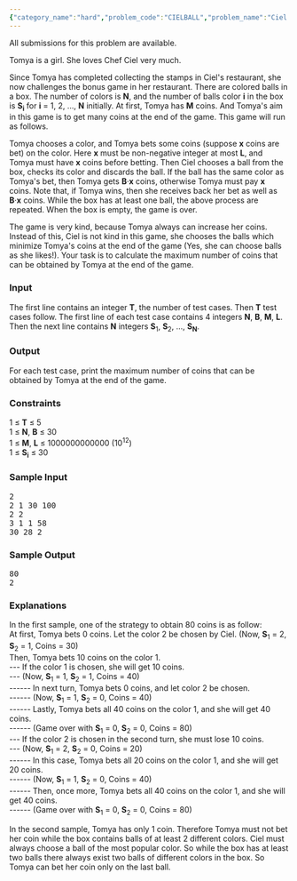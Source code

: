 ```yaml
---
{"category_name":"hard","problem_code":"CIELBALL","problem_name":"Ciel and Ball Guessing Game","languages_supported":{"0":"ADA","1":"ASM","2":"BASH","3":"BF","4":"C","5":"C99 strict","6":"CAML","7":"CLOJ","8":"CLPS","9":"CPP 4.3.2","10":"CPP 4.9.2","11":"CPP14","12":"CS2","13":"D","14":"ERL","15":"FORT","16":"FS","17":"GO","18":"HASK","19":"ICK","20":"ICON","21":"JAVA","22":"JS","23":"LISP clisp","24":"LISP sbcl","25":"LUA","26":"NEM","27":"NICE","28":"NODEJS","29":"PAS fpc","30":"PAS gpc","31":"PERL","32":"PERL6","33":"PHP","34":"PIKE","35":"PRLG","36":"PYTH","37":"PYTH 3.4","38":"RUBY","39":"SCALA","40":"SCM guile","41":"SCM qobi","42":"ST","43":"TCL","44":"TEXT","45":"WSPC"},"max_timelimit":5,"source_sizelimit":50000,"problem_author":"laycurse","problem_tester":null,"date_added":"4-07-2012","tags":{"0":"binary","1":"cook24","2":"dynamic","3":"hard","4":"laycurse"},"editorial_url":"http://discuss.codechef.com/problems/CIELBALL","time":{"view_start_date":1342982904,"submit_start_date":1342982904,"visible_start_date":1342982428,"end_date":1735669800},"layout":"problem"}
---
```

<span class="solution-visible-txt">All submissions for this problem are available.</span><p>
Tomya is a girl. She loves Chef Ciel very much.
</p>

<p>
Since Tomya has completed collecting the stamps in Ciel's restaurant, she now challenges the bonus game in her restaurant.
There are colored balls in a box.
The number of colors is <b>N</b>, and the number of balls color <b>i</b> in the box is <b>S<sub>i</sub></b> for <b>i</b> = 1, 2, ..., <b>N</b> initially.
At first, Tomya has <b>M</b> coins.
And Tomya's aim in this game is to get many coins at the end of the game.
This game will run as follows.
</p>
<p>
Tomya chooses a color, and Tomya bets some coins (suppose <b>x</b> coins are bet) on the color.
Here <b>x</b> must be non-negative integer at most <b>L</b>, and Tomya must have <b>x</b> coins before betting.
Then Ciel chooses a ball from the box, checks its color and discards the ball.
If the ball has the same color as Tomya's bet, then Tomya gets <b>B</b>·<b>x</b> coins, otherwise Tomya must pay <b>x</b> coins. Note that, if Tomya wins, then she receives back her bet as well as <b>B</b>·<b>x</b> coins.
While the box has at least one ball, the above process are repeated.
When the box is empty, the game is over.
</p>
<p>
The game is very kind, because Tomya always can increase her coins.
Instead of this, Ciel is not kind in this game, she chooses the balls which minimize Tomya's coins at the end of the game (Yes, she can choose balls as she likes!).
Your task is to calculate the maximum number of coins that can be obtained by Tomya at the end of the game.
</p>


<h3>Input</h3>
<p>
The first line contains an integer <strong>T</strong>, the number of test cases.
Then <strong>T</strong> test cases follow.
The first line of each test case contains 4 integers <b>N</b>, <b>B</b>, <b>M</b>, <b>L</b>.
Then the next line contains <b>N</b> integers <b>S</b><sub>1</sub>, <b>S</b><sub>2</sub>, ..., <b>S<sub>N</sub></b>.
</p>

<h3>Output</h3>
<p>
For each test case, print the maximum number of coins that can be obtained by Tomya at the end of the game.
</p>

<h3>Constraints</h3>
<p>
1 ≤ <b>T</b> ≤ 5<br />
1 ≤ <b>N</b>, <b>B</b> ≤ 30<br />
1 ≤ <b>M</b>, <b>L</b> ≤ 1000000000000 (10<sup>12</sup>)<br />
1 ≤ <b>S<sub>i</sub></b> ≤ 30<br />
</p>

<h3>Sample Input</h3>
<pre>2
2 1 30 100
2 2
3 1 1 58
30 28 2</pre>

<h3>Sample Output</h3>
<pre>80
2</pre>

<h3>Explanations</h3>

<p>
In the first sample, one of the strategy to obtain 80 coins is as follow:<br />
At first, Tomya bets 0 coins. Let the color 2 be chosen by Ciel. (Now, <b>S</b><sub>1</sub> = 2, <b>S</b><sub>2</sub> = 1, Coins = 30)<br />
Then, Tomya bets 10 coins on the color 1.<br />
--- If the color 1 is chosen, she will get 10 coins.<br />
--- (Now, <b>S</b><sub>1</sub> = 1, <b>S</b><sub>2</sub> = 1, Coins = 40)<br />
------ In next turn, Tomya bets 0 coins, and let color 2 be chosen.<br />
------ (Now, <b>S</b><sub>1</sub> = 1, <b>S</b><sub>2</sub> = 0, Coins = 40)<br />
------ Lastly, Tomya bets all 40 coins on the color 1, and she will get 40 coins.<br />
------ (Game over with <b>S</b><sub>1</sub> = 0, <b>S</b><sub>2</sub> = 0, Coins = 80)<br />
--- If the color 2 is chosen in the second turn, she must lose 10 coins.<br />
--- (Now, <b>S</b><sub>1</sub> = 2, <b>S</b><sub>2</sub> = 0, Coins = 20)<br />
------ In this case, Tomya bets all 20 coins on the color 1, and she will get 20 coins.<br />
------ (Now, <b>S</b><sub>1</sub> = 1, <b>S</b><sub>2</sub> = 0, Coins = 40)<br />
------ Then, once more, Tomya bets all 40 coins on the color 1, and she will get 40 coins.<br />
------ (Game over with <b>S</b><sub>1</sub> = 0, <b>S</b><sub>2</sub> = 0, Coins = 80)<br />
</p>
<p>
In the second sample, Tomya has only 1 coin.
Therefore Tomya must not bet her coin while the box contains balls of at least 2 different colors.
Ciel must always choose a ball of the most popular color. So while the box has at least two balls there always exist two balls of different colors in the box.
So Tomya can bet her coin only on the last ball.
</p>